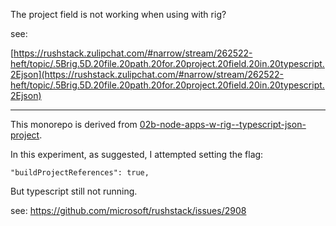 The project field is not working when using with rig?

see:

[https://rushstack.zulipchat.com/#narrow/stream/262522-heft/topic/.5Brig.5D.20file.20path.20for.20project.20field.20in.20typescript.2Ejson](https://rushstack.zulipchat.com/#narrow/stream/262522-heft/topic/.5Brig.5D.20file.20path.20for.20project.20field.20in.20typescript.2Ejson)

---

This monorepo is derived from [02b-node-apps-w-rig--typescript-json-project](https://github.com/ApolloTang/study--rush--node-app/tree/main/02b-node-apps-w-rig--typescript-json-project).

In this experiment, as suggested, I attempted setting the flag:
   
`"buildProjectReferences": true,`

But typescript still not running.

see: 
https://github.com/microsoft/rushstack/issues/2908
